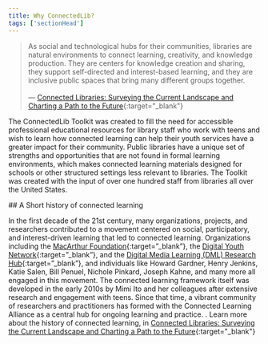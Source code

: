 ```yaml
---
title: Why ConnectedLib? 
tags: ['sectionHead']
---
```


> As social and technological hubs for their communities, libraries are natural
environments to connect learning, creativity, and knowledge production. They are
centers for knowledge creation and sharing, they support self-directed and interest-based
learning, and they are inclusive public spaces that bring many different groups together.<br/><br/>— [Connected Libraries: Surveying the Current Landscape and Charting a Path to the Future](https://connectedlib.ischool.uw.edu/wp-content/uploads/2019/09/ConnectedLibraries-SurveyingtheCurrentLandscape-and-ChartingthePathtotheFuture.pdf){:target="_blank"}


The ConnectedLib Toolkit was created to fill the need for accessible professional educational resources for library staff who work with teens and wish to learn how connected learning can help their youth services have a greater impact for their community. Public libraries have a unique set of strengths and opportunities that are not found in formal learning environments, which makes connected learning materials designed for schools or other structured settings less relevant to libraries. The Toolkit was created with the input of over one hundred staff from libraries all over the United States.


<div class="callout info" markdown="1">
## A Short history of connected learning

In the first decade of the 21st century, many organizations, projects, and researchers contributed to a movement centered on social, participatory, and interest-driven learning that led to connected learning. Organizations including the [MacArthur Foundation](https://www.macfound.org/){:target=”_blank”}, the [Digital Youth Network](http://digitalyouthnetwork.org/){:target=”_blank”}, and the [Digital Media Learning (DML) Research Hub](https://dmlhub.net/){:target=”_blank”}, and individuals like Howard Gardner, Henry Jenkins, Katie Salen, Bill Penuel, Nichole Pinkard, Joseph Kahne, and many more all engaged in this movement. The connected learning framework itself was developed in the early 2010s by Mimi Ito and her colleagues after extensive research and engagement with teens. Since that time, a vibrant community of researchers and practitioners has formed with the Connected Learning Alliance as a central hub for ongoing learning and practice. . Learn more about the history of connected learning, in [Connected Libraries: Surveying the Current Landscape and Charting a Path to the Future](https://connectedlib.ischool.uw.edu/wp-content/uploads/2019/09/ConnectedLibraries-SurveyingtheCurrentLandscape-and-ChartingthePathtotheFuture.pdf){:target="_blank"}

</div>